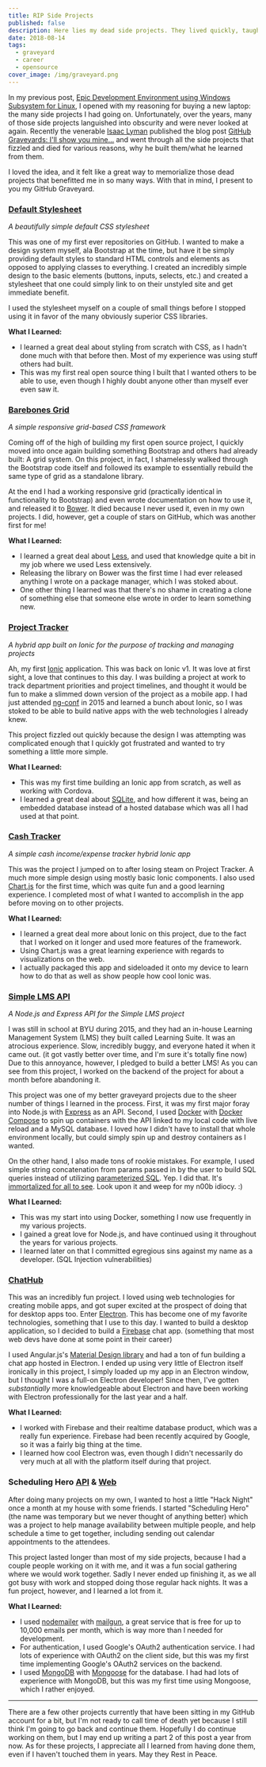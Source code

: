 ```yaml
---
title: RIP Side Projects
published: false
description: Here lies my dead side projects. They lived quickly, taught excellently, and died quietly. This is my GitHub Graveyard.
date: 2018-08-14
tags:
  - graveyard
  - career
  - opensource
cover_image: /img/graveyard.png
---
```


In my previous post, [Epic Development Environment using Windows Subsystem for Linux](/posts/epic-dev-environment-wsl), I opened with my reasoning for buying a new laptop: the many side projects I had going on. Unfortunately, over the years, many of those side projects languished into obscurity and were never looked at again. Recently the venerable [Isaac Lyman](https://twitter.com/isaacandsuch) published the blog post [GitHub Graveyards: I'll show you mine...](https://dev.to/isaacandsuch/github-graveyards-ill-show-you-mine-49lh) and went through all the side projects that fizzled and died for various reasons, why he built them/what he learned from them.

I loved the idea, and it felt like a great way to memorialize those dead projects that benefitted me in so many ways. With that in mind, I present to you my GitHub Graveyard.

### [Default Stylesheet](https://github.com/jbw91/default-stylesheet)

_A beautifully simple default CSS stylesheet_

This was one of my first ever repositories on GitHub. I wanted to make a design system myself, ala Bootstrap at the time, but have it be simply providing default styles to standard HTML controls and elements as opposed to applying classes to everything. I created an incredibly simple design to the basic elements (buttons, inputs, selects, etc.) and created a stylesheet that one could simply link to on their unstyled site and get immediate benefit.

I used the stylesheet myself on a couple of small things before I stopped using it in favor of the many obviously superior CSS libraries.

**What I Learned:**

- I learned a great deal about styling from scratch with CSS, as I hadn't done much with that before then. Most of my experience was using stuff others had built.
- This was my first real open source thing I built that I wanted others to be able to use, even though I highly doubt anyone other than myself ever even saw it.

### [Barebones Grid](https://github.com/jbw91/barebones-grid)

_A simple responsive grid-based CSS framework_

Coming off of the high of building my first open source project, I quickly moved into once again building something Bootstrap and others had already built: A grid system. On this project, in fact, I shamelessly walked through the Bootstrap code itself and followed its example to essentially rebuild the same type of grid as a standalone library.

At the end I had a working responsive grid (practically identical in functionality to Bootstrap) and even wrote documentation on how to use it, and released it to [Bower](https://bower.io/). It died because I never used it, even in my own projects. I did, however, get a couple of stars on GitHub, which was another first for me!

**What I Learned:**

- I learned a great deal about [Less](http://lesscss.org/), and used that knowledge quite a bit in my job where we used Less extensively.
- Releasing the library on Bower was the first time I had ever released anything I wrote on a package manager, which I was stoked about.
- One other thing I learned was that there's no shame in creating a clone of something else that someone else wrote in order to learn something new.

### [Project Tracker](https://github.com/jbw91/project-tracker)

_A hybrid app built on Ionic for the purpose of tracking and managing projects_

Ah, my first [Ionic](https://ionicframework.com/) application. This was back on Ionic v1. It was love at first sight, a love that continues to this day. I was building a project at work to track department priorities and project timelines, and thought it would be fun to make a slimmed down version of the project as a mobile app. I had just attended [ng-conf](https://www.ng-conf.org/) in 2015 and learned a bunch about Ionic, so I was stoked to be able to build native apps with the web technologies I already knew.

This project fizzled out quickly because the design I was attempting was complicated enough that I quickly got frustrated and wanted to try something a little more simple.

**What I Learned:**

- This was my first time building an Ionic app from scratch, as well as working with Cordova.
- I learned a great deal about [SQLite](https://www.sqlite.org/index.html), and how different it was, being an embedded database instead of a hosted database which was all I had used at that point.

### [Cash Tracker](https://github.com/jbw91/cash-tracker)

_A simple cash income/expense tracker hybrid Ionic app_

This was the project I jumped on to after losing steam on Project Tracker. A much more simple design using mostly basic Ionic components. I also used [Chart.js](https://www.chartjs.org/) for the first time, which was quite fun and a good learning experience. I completed most of what I wanted to accomplish in the app before moving on to other projects.

**What I Learned:**

- I learned a great deal more about Ionic on this project, due to the fact that I worked on it longer and used more features of the framework.
- Using Chart.js was a great learning experience with regards to visualizations on the web.
- I actually packaged this app and sideloaded it onto my device to learn how to do that as well as show people how cool Ionic was.

### [Simple LMS API](https://github.com/jbw91/simple-lms-api)

_A Node.js and Express API for the Simple LMS project_

I was still in school at BYU during 2015, and they had an in-house Learning Management System (LMS) they built called Learning Suite. It was an atrocious experience. Slow, incredibly buggy, and everyone hated it when it came out. (it got vastly better over time, and I'm sure it's totally fine now) Due to this annoyance, however, I pledged to build a better LMS! As you can see from this project, I worked on the backend of the project for about a month before abandoning it.

This project was one of my better graveyard projects due to the sheer number of things I learned in the process. First, it was my first major foray into Node.js with [Express](https://expressjs.com/) as an API. Second, I used [Docker](https://www.docker.com/) with [Docker Compose](https://docs.docker.com/compose/) to spin up containers with the API linked to my local code with live reload and a MySQL database. I loved how I didn't have to install that whole environment locally, but could simply spin up and destroy containers as I wanted.

On the other hand, I also made tons of rookie mistakes. For example, I used simple string concatenation from params passed in by the user to build SQL queries instead of utilizing [parameterized SQL](https://blog.codinghorror.com/give-me-parameterized-sql-or-give-me-death/). Yep. I did that. It's [immortalized for all to see](https://github.com/jbw91/simple-lms-api/blob/development/app/api/user/controller.js). Look upon it and weep for my n00b idiocy. :)

**What I Learned:**

- This was my start into using Docker, something I now use frequently in my various projects.
- I gained a great love for Node.js, and have continued using it throughout the years for various projects.
- I learned later on that I committed egregious sins against my name as a developer. (SQL Injection vulnerabilities)

### [ChatHub](https://github.com/jbw91/chathub)

This was an incredibly fun project. I loved using web technologies for creating mobile apps, and got super excited at the prospect of doing that for desktop apps too. Enter [Electron](https://electronjs.org/). This has become one of my favorite technologies, something that I use to this day. I wanted to build a desktop application, so I decided to build a [Firebase](https://firebase.google.com/) chat app. (something that most web devs have done at some point in their career)

I used Angular.js's [Material Design library](https://material.angularjs.org/latest/) and had a ton of fun building a chat app hosted in Electron. I ended up using very little of Electron itself ironically in this project, I simply loaded up my app in an Electron window, but I thought I was a full-on Electron developer! Since then, I've gotten _substantially_ more knowledgeable about Electron and have been working with Electron professionally for the last year and a half.

**What I Learned:**

- I worked with Firebase and their realtime database product, which was a really fun experience. Firebase had been recently acquired by Google, so it was a fairly big thing at the time.
- I learned how cool Electron was, even though I didn't necessarily do very much at all with the platform itself during that project.

### Scheduling Hero [API](https://github.com/jbw91/scheduling-hero-api) & [Web](https://github.com/jbw91/scheduling-hero-web)

After doing many projects on my own, I wanted to host a little "Hack Night" once a month at my house with some friends. I started "Scheduling Hero" (the name was temporary but we never thought of anything better) which was a project to help manage availability between multiple people, and help schedule a time to get together, including sending out calendar appointments to the attendees.

This project lasted longer than most of my side projects, because I had a couple people working on it with me, and it was a fun social gathering where we would work together. Sadly I never ended up finishing it, as we all got busy with work and stopped doing those regular hack nights. It was a fun project, however, and I learned a lot from it.

**What I Learned:**

- I used [nodemailer](https://nodemailer.com/about/) with [mailgun](https://www.mailgun.com/), a great service that is free for up to 10,000 emails per month, which is way more than I needed for development.
- For authentication, I used Google's OAuth2 authentication service. I had lots of experience with OAuth2 on the client side, but this was my first time implementing Google's OAuth2 services on the backend.
- I used [MongoDB](https://www.mongodb.com/) with [Mongoose](http://mongoosejs.com/) for the database. I had had lots of experience with MongoDB, but this was my first time using Mongoose, which I rather enjoyed.

---

There are a few other projects currently that have been sitting in my GitHub account for a bit, but I'm not ready to call time of death yet because I still think I'm going to go back and continue them. Hopefully I do continue working on them, but I may end up writing a part 2 of this post a year from now. As for these projects, I appreciate all I learned from having done them, even if I haven't touched them in years. May they Rest in Peace.
